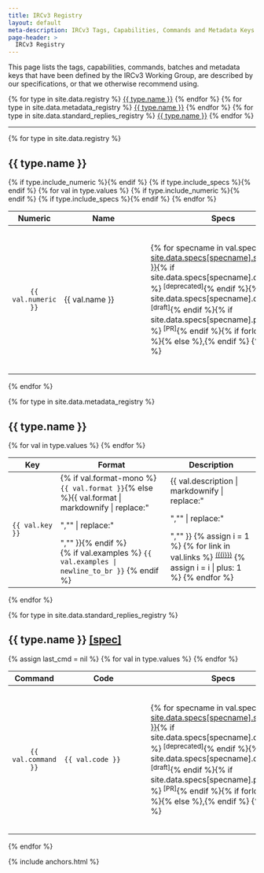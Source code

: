 ```yaml
---
title: IRCv3 Registry
layout: default
meta-description: IRCv3 Tags, Capabilities, Commands and Metadata Keys.
page-header: >
  IRCv3 Registry
---
```


This page lists the tags, capabilities, commands, batches and metadata keys that have been defined by the IRCv3 Working Group, are described by our specifications, or that we otherwise recommend using.

<div class="irc-sw-list flexy-list" style="max-width: 60rem;">
{% for type in site.data.registry %}
<a href="#{{ type.name | slugify }}">{{ type.name }}</a>
{% endfor %}
{% for type in site.data.metadata_registry %}
<a href="#{{ type.name | slugify }}">{{ type.name }}</a>
{% endfor %}
{% for type in site.data.standard_replies_registry %}
<a href="#{{ type.name | slugify }}">{{ type.name }}</a>
{% endfor %}
</div>

<hr>

{% for type in site.data.registry %}
<h2 id="{{ type.name | slugify }}">{{ type.name }}</h2>
<table>
  <thead>
    <tr>
      {% if type.include_numeric %}<th style="text-align: center">Numeric</th>{% endif %}
      <th>Name</th>
      {% if type.include_specs %}<th>Specs</th>{% endif %}
      <th>Description</th>
    </tr>
  </thead>
  <tbody>
    {% for val in type.values %}
    <tr>
      {% if type.include_numeric %}<td style="min-width: 5rem; text-align: center">
        <code>{{ val.numeric }}</code>
      </td>{% endif %}
      <td style="min-width: 10rem"{% if type.nomono %}{% else %} class="mono"{% endif %}>{{ val.name }}</td>
      {% if type.include_specs %}<td style="min-width: 13rem">
        {% for specname in val.specs %}
          <a class="{% if site.data.specs[specname].deprecated %}deprecated{% endif %} {% if site.data.specs[specname].draft %}draft{% endif %} {% if site.data.specs[specname].proposed %}proposed{% endif %}" title="{{ site.data.specs[specname].name }}" href="{% if site.data.specs[specname].full-url %}{{ site.data.specs[specname].full-url }}{% else %}{{ site.baseurl }}/specs{{ site.data.specs[specname].url }}{% endif %}">{{ site.data.specs[specname].shortname }}</a>{% if site.data.specs[specname].deprecated %}<sup> [deprecated]</sup>{% endif %}{% if site.data.specs[specname].draft %}<sup> [draft]</sup>{% endif %}{% if site.data.specs[specname].proposed %}<sup> [PR]</sup>{% endif %}{% if forloop.last %}{% else %},{% endif %}
        {% endfor %}
      </td>{% endif %}
      <td>
        {{ val.description | markdownify | replace:"<p>","" | replace:"</p>","" }}
        {% assign i = 1 %}
        {% for link in val.links %}
          <sup><a href="{{ site.baseurl }}{{ link }}">({{i}})</a></sup>
          {% assign i = i | plus: 1 %}
        {% endfor %}
      </td>
    </tr>
    {% endfor %}
  </tbody>
</table>
{% endfor %}

{% for type in site.data.metadata_registry %}
<h2 id="{{ type.name | slugify }}">{{ type.name }}</h2>
<table class="fullwidth">
  <thead>
    <tr>
      <th style="text-align: center">Key</th>
      <th>Format</th>
      <th>Description</th>
    </tr>
  </thead>
  <tbody>
    {% for val in type.values %}
    <tr>
      <td style="min-width: 5rem; white-space: nowrap">
        <code>{{ val.key }}</code>
      </td>
      <td style="min-width: 10rem">
        {% if val.format-mono %}<code>{{ val.format }}</code>{% else %}{{ val.format | markdownify | replace:"<p>","" | replace:"</p>","" }}{% endif %}
        <br>
        {% if val.examples %}
        <code class="examples">{{ val.examples | newline_to_br }}</code>
        {% endif %}
      </td>
      <td>
        {{ val.description | markdownify | replace:"<p>","" | replace:"</p>","" }}
        {% assign i = 1 %}
        {% for link in val.links %}
          <sup><a href="{{ site.baseurl }}{{ link }}">({{i}})</a></sup>
          {% assign i = i | plus: 1 %}
        {% endfor %}
      </td>
    </tr>
    {% endfor %}
  </tbody>
</table>
{% endfor %}

{% for type in site.data.standard_replies_registry %}
<h2 id="{{ type.name | slugify }}">{{ type.name }} <a href="{{ site.baseurl }}/specs/extensions/standard-replies.html">[spec]</a></h2>
<table class="fullwidth">
  <thead>
    <tr>
      <th style="text-align: center">Command</th>
      <th>Code</th>
      <th>Specs</th>
      <th>Description</th>
    </tr>
  </thead>
  <tbody>
    {% assign last_cmd = nil %}
    {% for val in type.values %}
    <tr {% if last_cmd == val.command %}{% else %}{% assign last_cmd = val.command %}class="newblock"{% endif %}>
      <td style="min-width: 5rem; text-align: center" {% if val.command == "*" %}title="Returned generally, not from a specific command"{% elsif val.command %}title="Returned from the {{ val.command }} command"{% else %}title="May be returned generally or from a specific command"{% endif %}>
        <code>{{ val.command }}</code>
      </td>
      <td style="min-width: 10rem">
        <code>{{ val.code }}</code>
      </td>
      <td>
        {% for specname in val.specs %}
          <a class="{% if site.data.specs[specname].deprecated %}deprecated{% endif %} {% if site.data.specs[specname].draft %}draft{% endif %} {% if site.data.specs[specname].proposed %}proposed{% endif %}" title="{{ site.data.specs[specname].name }}" href="{% if site.data.specs[specname].full-url %}{{ site.data.specs[specname].full-url }}{% else %}{{ site.baseurl }}/specs{{ site.data.specs[specname].url }}{% endif %}">{{ site.data.specs[specname].shortname }}</a>{% if site.data.specs[specname].deprecated %}<sup> [deprecated]</sup>{% endif %}{% if site.data.specs[specname].draft %}<sup> [draft]</sup>{% endif %}{% if site.data.specs[specname].proposed %}<sup> [PR]</sup>{% endif %}{% if forloop.last %}{% else %},{% endif %}
        {% endfor %}
      </td>
      <td>
        {{ val.description | markdownify | replace:"<p>","" | replace:"</p>","" }}
        {% assign i = 1 %}
        {% for link in val.links %}
          <sup><a href="{{ site.baseurl }}{{ link }}">({{i}})</a></sup>
          {% assign i = i | plus: 1 %}
        {% endfor %}
      </td>
    </tr>
    {% endfor %}
  </tbody>
</table>
{% endfor %}

{% include anchors.html %}
